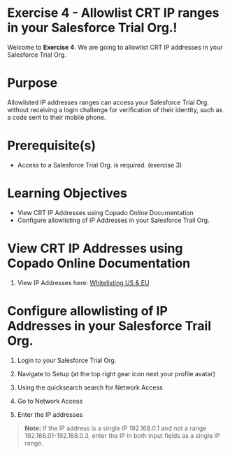 # Exercise 4 - Allowlist CRT IP ranges in your Salesforce Trial Org.!

Welcome to **Exercise 4**. We are going to allowlist CRT IP addresses in your Salesforce Trial Org.

# Purpose

Allowlisted IP addresses ranges can access your Salesforce Trial Org. without receiving a login challenge for verification of their identity, such as a code sent to their mobile phone.

# Prerequisite(s)

- Access to a Salesforce Trial Org. is required. (exercise 3)

# Learning Objectives

- View CRT IP Addresses using Copado Online Documentation
- Configure allowlisting of IP Addresses in your Salesforce Trail Org.

# View CRT IP Addresses using Copado Online Documentation

1. View IP Addresses here: [Whitelisting US & EU](https://docs.copado.com/articles/#!copado-robotic-testing-publication/getting-started-with-salesforce-testa-automation-1/a/h2_1803923317)

# Configure allowlisting of IP Addresses in your Salesforce Trail Org.

1. Login to your Salesforce Trial Org.

2. Navigate to Setup (at the top right gear icon next your profile avatar)

3. Using the quicksearch search for Network Access

4. Go to Network Access

5. Enter the IP addresses

> **Note:** If the IP address is a single IP 192.168.0.1 and not a range 192.168.01-192.168.0.3, enter the IP in both input fields as a single IP range.
